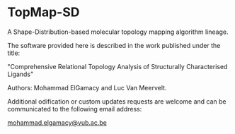 TopMap-SD
=========

A Shape-Distribution-based molecular topology mapping algorithm lineage.


The software provided here is described in the work published under the
title:

"Comprehensive Relational Topology Analysis of Structurally Characterised Ligands"

Authors: Mohammad ElGamacy and Luc Van Meervelt.



Additional odification or custom updates requests are welcome and can
be communicated to the following email address: 

mohammad.elgamacy@vub.ac.be

